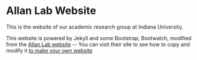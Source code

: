 # Allan Lab Website

This is the website of our academic research group at Indiana University.

This website is powered by Jekyll and some Bootstrap, Bootwatch, modified from the [Allan Lab website](https://www.allanlab.org) -- You can visit their site to see how to copy and modify it [to make your own website](https://www.allanlab.org/aboutwebsite.html)

